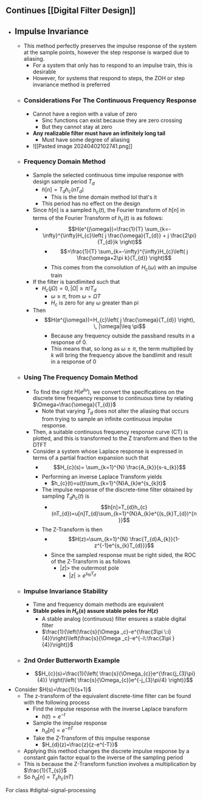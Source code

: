 Continues [[Digital Filter Design]]
-
- ## Impulse Invariance
	- This method perfectly preserves the impulse response of the system at the sample points, however the step response is warped due to aliasing.
		- For a system that only has to respond to an impulse train, this is desirable
		- However, for systems that respond to steps, the ZOH or step invariance method is preferred
	- ### Considerations For The Continuous Frequency Response
		- Cannot have a region with a value of zero
			- Sinc functions can exist because they are zero crossing
			- But they cannot stay at zero
		- **Any realizable filter must have an infinitely long tail**
			- Must have some degree of aliasing
		- ![[Pasted image 20240402102741.png]]
	- ### Frequency Domain Method
		- Sample the selected continuous time impulse response with design sample period $T_{d}$
			- $h[n]=T_{d}h_{c}(nT_{d})$
				- This is the time domain method lol that's it
			- This period has no effect on the design
		- Since $h[n]$ is a sampled $h_{c}(t)$, the Fourier transform of $h[n]$ in terms of the Fourier Transform of $h_{c}(t)$ is as follows:
			- $$H(e^{j\omega})=\frac{1}{T} \sum_{k=-\infty}^{\infty}H_{c}\left( j \frac{\omega}{T_{d}} + j \frac{2\pi}{T_{d}}k \right)$$
				- $$=\frac{1}{T} \sum_{k=-\infty}^{\infty}H_{c}\left( j \frac{\omega+2\pi k}{T_{d}} \right)$$
				- This comes from the convolution of $H_{c}(\omega)$ with an impulse train
		- If the filter is bandlimited such that 
			- $H_{c}(j\Omega)=0,\,|\Omega|\geq \pi/T_{d}$
				- $\omega \geq \pi$, from $\omega=\Omega T$
				- $H_{c}$ is zero for any $\omega$ greater than pi
		- Then
			- $$H(e^{j\omega})=H_{c}\left( j \frac{\omega}{T_{d}} \right), \, |\omega|\leq \pi$$
				- Because any frequency outside the passband results in a response of 0. 
				- This means that, so long as $\omega \geq \pi$, the term multiplied by $k$ will bring the frequency above the bandlimit and result in a response of  0
	- ### Using The Frequency Domain Method
		- To find the right $H(e^{j\omega})$, we convert the specifications on the discrete time frequency response to continuous time by relating $\Omega=\frac{\omega}{T_{d}}$
			- Note that varying $T_{d}$ does not alter the aliasing that occurs from trying to sample an infinite continuous impulse response.
		- Then, a suitable continuous frequency response curve (CT) is plotted, and this is transformed to the Z transform and then to the DTFT
		- Consider a system whose Laplace response is expressed in terms of a partial fraction expansion such that
			- $$H_{c}(s)= \sum_{k=1}^{N} \frac{A_{k}}{s-s_{k}}$$
			- Performing an inverse Laplace Transform yields
				- $h_{c}(t)=u(t)\sum_{k=1}^{N}A_{k}e^{s_{k}t}$
			- The impulse response of the discrete-time filter obtained by sampling $T_{d}h_{c}(t)$ is
				- $$h[n]=T_{d}h_{c}(nT_{d})=u[n]T_{d}\sum_{k=1}^{N}A_{k}e^{(s_{k}T_{d})^{n}}$$
			- The Z-Transform is then
				- $$H(z)=\sum_{k=1}^{N} \frac{T_{d}A_{k}}{1-z^{-1}e^{s_{k}T_{d}}}$$
				- Since the sampled response must be right sided, the ROC of the Z-Transform is as follows
					- $|z| >$ the outermost pole
						- $|z| > e^{s_{N}T_{d}}$
	- ### Impulse Invariance Stability
		- Time and frequency domain methods are equivalent
		- **Stable poles in $H_{c}(s)$ assure stable poles for $H(z)$**
			- A stable analog (continuous) filter ensures a stable digital filter
			- $\frac{1}{\left(\frac{s}{\Omega _c}-e^{\frac{3\pi \:i}{4}}\right)\left(\frac{s}{\Omega _c}-e^{-i\:\frac{3\pi }{4}}\right)}$
	- ### 2nd Order Butterworth Example
		- $$H_{c}(s)=\frac{1}{\left( \frac{s}{\Omega_{c}}e^{\frac{j_{3}\pi}{4}} \right)\left( \frac{s}{\Omega_{c}}e^{-j_{3}\pi/4} \right)}$$
- Consider $H(s)=\frac{1}{s+1}$
	- The z-transform of the equivalent discrete-time filter can be found with the following process
		- Find the impulse response with the inverse Laplace transform
			- $h(t)=e^{-t}$
		- Sample the impulse response
			- $h_{d}[n]=e^{-nT}$
		- Take the Z-Transform of this impulse response
			- $H_{d}(z)=\frac{z}{z-e^{-T}}$
	- Applying this method changes the discrete impulse response by a constant gain factor equal to the inverse of the sampling period
	- This is because the Z-Transform function involves a multiplication by $\frac{1}{T_{s}}$
	- So $h_{d}[n]=T_{s}h_{c}(nT)$

For class #digital-signal-processing